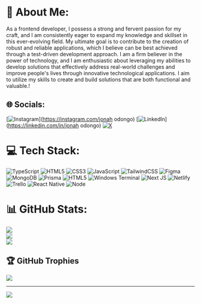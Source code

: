 # 💫 About Me:
As a frontend developer, I possess a strong and fervent passion for my craft, and I am consistently eager to expand my knowledge and skillset in this ever-evolving field. My ultimate goal is to contribute to the creation of robust and reliable applications, which I believe can be best achieved through a test-driven development approach. I am a firm believer in the power of technology, and I am enthusiastic about leveraging my abilities to develop solutions that effectively address real-world challenges and improve people's lives through innovative technological applications. I aim to utilize my skills to create and build solutions that are both functional and valuable.!


## 🌐 Socials:
[![Instagram](https://img.shields.io/badge/Instagram-%23E4405F.svg?logo=Instagram&logoColor=white)](https://instagram.com/jonah odongo) [![LinkedIn](https://img.shields.io/badge/LinkedIn-%230077B5.svg?logo=linkedin&logoColor=white)](https://linkedin.com/in/jonah odongo) [![X](https://img.shields.io/badge/X-black.svg?logo=X&logoColor=white)](https://x.com/@jonahodongo19) 

# 💻 Tech Stack:
![TypeScript](https://img.shields.io/badge/typescript-%23007ACC.svg?style=for-the-badge&logo=typescript&logoColor=white) ![HTML5](https://img.shields.io/badge/html5-%23E34F26.svg?style=for-the-badge&logo=html5&logoColor=white) ![CSS3](https://img.shields.io/badge/css3-%231572B6.svg?style=for-the-badge&logo=css3&logoColor=white) ![JavaScript](https://img.shields.io/badge/javascript-%23323330.svg?style=for-the-badge&logo=javascript&logoColor=%23F7DF1E) ![TailwindCSS](https://img.shields.io/badge/tailwindcss-%2338B2AC.svg?style=for-the-badge&logo=tailwind-css&logoColor=white) ![Figma](https://img.shields.io/badge/figma-%23F24E1E.svg?style=for-the-badge&logo=figma&logoColor=white) ![MongoDB](https://img.shields.io/badge/MongoDB-%234ea94b.svg?style=for-the-badge&logo=mongodb&logoColor=white) ![Prisma](https://img.shields.io/badge/Prisma-3982CE?style=for-the-badge&logo=Prisma&logoColor=white) ![HTML5](https://img.shields.io/badge/html5-%23E34F26.svg?style=for-the-badge&logo=html5&logoColor=white) ![Windows Terminal](https://img.shields.io/badge/Windows%20Terminal-%234D4D4D.svg?style=for-the-badge&logo=windows-terminal&logoColor=white) ![Next JS](https://img.shields.io/badge/Next-black?style=for-the-badge&logo=next.js&logoColor=white) ![Netlify](https://img.shields.io/badge/netlify-%23000000.svg?style=for-the-badge&logo=netlify&logoColor=#00C7B7) ![Trello](https://img.shields.io/badge/Trello-%23026AA7.svg?style=for-the-badge&logo=Trello&logoColor=white) ![React Native](https://img.shields.io/badge/react_native-%2320232a.svg?style=for-the-badge&logo=react&logoColor=%2361DAFB) ![Node](https://img.shields.io/badge/React_Router-CA4245?style=for-the-badge&logo=react-router&logoColor=white)

# 📊 GitHub Stats:
![](https://github-readme-stats.vercel.app/api?username=o-jonah&theme=dark&hide_border=false&include_all_commits=false&count_private=false)<br/>
![](https://github-readme-streak-stats.herokuapp.com/?user=o-jonah&theme=dark&hide_border=false)<br/>
![](https://github-readme-stats.vercel.app/api/top-langs/?username=o-jonah&theme=dark&hide_border=false&include_all_commits=false&count_private=false&layout=compact)

## 🏆 GitHub Trophies
![](https://github-profile-trophy.vercel.app/?username=o-jonah&theme=radical&no-frame=false&no-bg=true&margin-w=4)

---
[![](https://visitcount.itsvg.in/api?id=o-jonah&icon=0&color=0)](https://visitcount.itsvg.in)

<!-- Proudly created with GPRM ( https://gprm.itsvg.in ) -->
